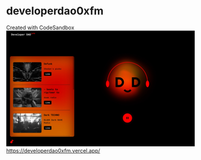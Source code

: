 # developerdao0xfm
Created with CodeSandbox
![developerdao0xfm](https://github.com/ohhkaneda/developerdao0xfm/blob/main/img/developerdao0xfm.jpg?raw=true "developerdao0xfm")
https://developerdao0xfm.vercel.app/
